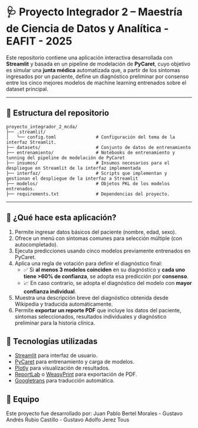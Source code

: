 
# 🩺 Proyecto Integrador 2 – Maestría de Ciencia de Datos y Analítica - EAFIT - 2025

Este repositorio contiene una aplicación interactiva desarrollada con **Streamlit** y basada en un pipeline de modelación de **PyCaret**, cuyo objetivo es simular una **junta médica** automatizada que, a partir de los síntomas ingresados por un paciente, define un diagnóstico preliminar por consenso entre los cinco mejores modelos de machine learning entrenados sobre el dataset principal.

---

## 📁 Estructura del repositorio

```
proyecto_integrador_2_mcda/
├── .streamlit/
│   └── config.toml               # Configuración del tema de la interfaz Streamlit.
├── datasets/                     # Conjunto de datos de entrenamiento
├── entrenamiento/                # Notebooks de entrenamiento y tunning del pipeline de modelación de PyCaret
├── insumos/                      # Insumos necesarios para el despliegue en Streamlit de la interfaz implementada
├── interfaz/                     # Scripts que implementan y gestionan el despliegue de la interfaz a Streamlit
├── modelos/                      # Objetos PKL de los modelos entrenados.
├── requirements.txt              # Dependencias del proyecto.
```

---

## 🚀 ¿Qué hace esta aplicación?

1. Permite ingresar datos básicos del paciente (nombre, edad, sexo).
2. Ofrece un menú con síntomas comunes para selección múltiple (con autocompletado).
3. Ejecuta predicciones usando cinco modelos previamente entrenados en PyCaret.
4. Aplica una regla de votación para definir el diagnóstico final:
   - ✅ Si **al menos 3 modelos coinciden** en su diagnóstico y **cada uno tiene >60% de confianza**, se adopta esa predicción por **consenso**.
   - 📈 En caso contrario, se adopta el diagnóstico del modelo con **mayor confianza individual**.
5. Muestra una descripción breve del diagnóstico obtenida desde Wikipedia y traducida automáticamente.
6. Permite **exportar un reporte PDF** que incluye los datos del paciente, síntomas seleccionados, resultados individuales y diagnóstico preliminar para la historia clínica.

## 🧠 Tecnologías utilizadas

- [Streamlit](https://streamlit.io) para interfaz de usuario.
- [PyCaret](https://pycaret.org) para entrenamiento y carga de modelos.
- [Plotly](https://plotly.com/python/) para visualización de resultados.
- [ReportLab](https://www.reportlab.com/) o [WeasyPrint](https://weasyprint.org/) para exportación de PDF.
- [Googletrans](https://py-googletrans.readthedocs.io/) para traducción automática.


## 📄 Equipo

Este proyecto fue desarrollado por: Juan Pablo Bertel Morales - Gustavo Andrés Rubio Castillo - Gustavo Adolfo Jerez Tous 
